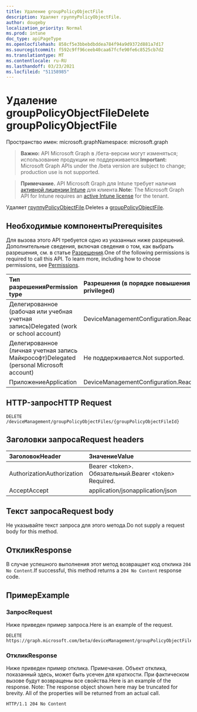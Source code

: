 ```yaml
---
title: Удаление groupPolicyObjectFile
description: Удаляет группуPolicyObjectFile.
author: dougeby
localization_priority: Normal
ms.prod: intune
doc_type: apiPageType
ms.openlocfilehash: 858cf5e3bbebdbddea784f94a9d9372d881a7d17
ms.sourcegitcommit: f592c9ff96ceeb40caa67fcfe90fe6c8525cb7d2
ms.translationtype: MT
ms.contentlocale: ru-RU
ms.lasthandoff: 03/23/2021
ms.locfileid: "51158985"
---
```

# <a name="delete-grouppolicyobjectfile"></a><span data-ttu-id="87174-103">Удаление groupPolicyObjectFile</span><span class="sxs-lookup"><span data-stu-id="87174-103">Delete groupPolicyObjectFile</span></span>

<span data-ttu-id="87174-104">Пространство имен: microsoft.graph</span><span class="sxs-lookup"><span data-stu-id="87174-104">Namespace: microsoft.graph</span></span>

> <span data-ttu-id="87174-105">**Важно:** API Microsoft Graph в /бета-версии могут изменяться; использование продукции не поддерживается.</span><span class="sxs-lookup"><span data-stu-id="87174-105">**Important:** Microsoft Graph APIs under the /beta version are subject to change; production use is not supported.</span></span>

> <span data-ttu-id="87174-106">**Примечание.** API Microsoft Graph для Intune требует наличия [активной лицензии Intune](https://go.microsoft.com/fwlink/?linkid=839381) для клиента.</span><span class="sxs-lookup"><span data-stu-id="87174-106">**Note:** The Microsoft Graph API for Intune requires an [active Intune license](https://go.microsoft.com/fwlink/?linkid=839381) for the tenant.</span></span>

<span data-ttu-id="87174-107">Удаляет [группуPolicyObjectFile](../resources/intune-gpanalyticsservice-grouppolicyobjectfile.md).</span><span class="sxs-lookup"><span data-stu-id="87174-107">Deletes a [groupPolicyObjectFile](../resources/intune-gpanalyticsservice-grouppolicyobjectfile.md).</span></span>

## <a name="prerequisites"></a><span data-ttu-id="87174-108">Необходимые компоненты</span><span class="sxs-lookup"><span data-stu-id="87174-108">Prerequisites</span></span>
<span data-ttu-id="87174-p101">Для вызова этого API требуется одно из указанных ниже разрешений. Дополнительные сведения, включая сведения о том, как выбрать разрешения, см. в статье [Разрешения](/graph/permissions-reference).</span><span class="sxs-lookup"><span data-stu-id="87174-p101">One of the following permissions is required to call this API. To learn more, including how to choose permissions, see [Permissions](/graph/permissions-reference).</span></span>

|<span data-ttu-id="87174-111">Тип разрешения</span><span class="sxs-lookup"><span data-stu-id="87174-111">Permission type</span></span>|<span data-ttu-id="87174-112">Разрешения (в порядке повышения привилегий)</span><span class="sxs-lookup"><span data-stu-id="87174-112">Permissions (from least to most privileged)</span></span>|
|:---|:---|
|<span data-ttu-id="87174-113">Делегированное (рабочая или учебная учетная запись)</span><span class="sxs-lookup"><span data-stu-id="87174-113">Delegated (work or school account)</span></span>|<span data-ttu-id="87174-114">DeviceManagementConfiguration.ReadWrite.All</span><span class="sxs-lookup"><span data-stu-id="87174-114">DeviceManagementConfiguration.ReadWrite.All</span></span>|
|<span data-ttu-id="87174-115">Делегированное (личная учетная запись Майкрософт)</span><span class="sxs-lookup"><span data-stu-id="87174-115">Delegated (personal Microsoft account)</span></span>|<span data-ttu-id="87174-116">Не поддерживается.</span><span class="sxs-lookup"><span data-stu-id="87174-116">Not supported.</span></span>|
|<span data-ttu-id="87174-117">Приложение</span><span class="sxs-lookup"><span data-stu-id="87174-117">Application</span></span>|<span data-ttu-id="87174-118">DeviceManagementConfiguration.ReadWrite.All</span><span class="sxs-lookup"><span data-stu-id="87174-118">DeviceManagementConfiguration.ReadWrite.All</span></span>|

## <a name="http-request"></a><span data-ttu-id="87174-119">HTTP-запрос</span><span class="sxs-lookup"><span data-stu-id="87174-119">HTTP Request</span></span>
<!-- {
  "blockType": "ignored"
}
-->
``` http
DELETE /deviceManagement/groupPolicyObjectFiles/{groupPolicyObjectFileId}
```

## <a name="request-headers"></a><span data-ttu-id="87174-120">Заголовки запроса</span><span class="sxs-lookup"><span data-stu-id="87174-120">Request headers</span></span>
|<span data-ttu-id="87174-121">Заголовок</span><span class="sxs-lookup"><span data-stu-id="87174-121">Header</span></span>|<span data-ttu-id="87174-122">Значение</span><span class="sxs-lookup"><span data-stu-id="87174-122">Value</span></span>|
|:---|:---|
|<span data-ttu-id="87174-123">Authorization</span><span class="sxs-lookup"><span data-stu-id="87174-123">Authorization</span></span>|<span data-ttu-id="87174-124">Bearer &lt;token&gt;. Обязательный.</span><span class="sxs-lookup"><span data-stu-id="87174-124">Bearer &lt;token&gt; Required.</span></span>|
|<span data-ttu-id="87174-125">Accept</span><span class="sxs-lookup"><span data-stu-id="87174-125">Accept</span></span>|<span data-ttu-id="87174-126">application/json</span><span class="sxs-lookup"><span data-stu-id="87174-126">application/json</span></span>|

## <a name="request-body"></a><span data-ttu-id="87174-127">Текст запроса</span><span class="sxs-lookup"><span data-stu-id="87174-127">Request body</span></span>
<span data-ttu-id="87174-128">Не указывайте текст запроса для этого метода.</span><span class="sxs-lookup"><span data-stu-id="87174-128">Do not supply a request body for this method.</span></span>

## <a name="response"></a><span data-ttu-id="87174-129">Отклик</span><span class="sxs-lookup"><span data-stu-id="87174-129">Response</span></span>
<span data-ttu-id="87174-130">В случае успешного выполнения этот метод возвращает код отклика `204 No Content`.</span><span class="sxs-lookup"><span data-stu-id="87174-130">If successful, this method returns a `204 No Content` response code.</span></span>

## <a name="example"></a><span data-ttu-id="87174-131">Пример</span><span class="sxs-lookup"><span data-stu-id="87174-131">Example</span></span>

### <a name="request"></a><span data-ttu-id="87174-132">Запрос</span><span class="sxs-lookup"><span data-stu-id="87174-132">Request</span></span>
<span data-ttu-id="87174-133">Ниже приведен пример запроса.</span><span class="sxs-lookup"><span data-stu-id="87174-133">Here is an example of the request.</span></span>
``` http
DELETE https://graph.microsoft.com/beta/deviceManagement/groupPolicyObjectFiles/{groupPolicyObjectFileId}
```

### <a name="response"></a><span data-ttu-id="87174-134">Отклик</span><span class="sxs-lookup"><span data-stu-id="87174-134">Response</span></span>
<span data-ttu-id="87174-p102">Ниже приведен пример отклика. Примечание. Объект отклика, показанный здесь, может быть усечен для краткости. При фактическом вызове будут возвращены все свойства.</span><span class="sxs-lookup"><span data-stu-id="87174-p102">Here is an example of the response. Note: The response object shown here may be truncated for brevity. All of the properties will be returned from an actual call.</span></span>
``` http
HTTP/1.1 204 No Content
```




